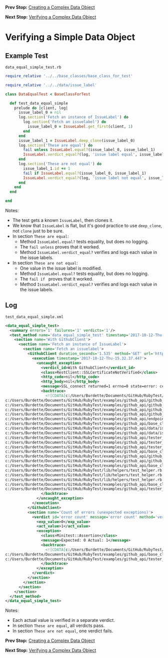 <!--- GENERATED FILE, DO NOT EDIT --->
**Prev Stop:** [Creating a Complex Data Object](./DataNewComplex.md#creating-a-complex-data-object)

**Next Stop:** [Verifying a Complex Data Object](./DataEqualComplex.md#verifying-a-complex-data-object)


# Verifying a Simple Data Object

## Example Test

<code>data_equal_simple_test.rb</code>
```ruby
require_relative '../../base_classes/base_class_for_test'

require_relative '../../data/issue_label'

class DataEqualTest < BaseClassForTest

  def test_data_equal_simple
    prelude do |client, log|
      issue_label_0 = nil
      log.section('Fetch an instance of IssueLabel') do
        log.section('Fetch an issuelabel') do
          issue_label_0 = IssueLabel.get_first(client, 1)
        end
      end
      issue_label_1 = IssueLabel.deep_clone(issue_label_0)
      log.section('These are equal') do
        fail unless IssueLabel.equal?(issue_label_0, issue_label_1)
        IssueLabel.verdict_equal?(log, 'issue label equal', issue_label_0, issue_label_1, 'Using IssueLabel.verdict_equal?')
      end
      log.section('These are not equal') do
        issue_label_1.id += 1
        fail if IssueLabel.equal?(issue_label_0, issue_label_1)
        IssueLabel.verdict_equal?(log, 'issue label not equal', issue_label_0, issue_label_1, 'Using IssueLabel.verdict_equal?')
      end
    end
  end

end
```

Notes:

- The test gets a known `IssueLabel`, then clones it.
- We know that `IssueLabel` is flat, but it's good practice to use `deep_clone`, not `clone` just to be sure.
- In section `These are equal`:
  - Method `IssueLabel.equal?` tests equality, but does no logging.
  - The `fail unless` proves that it worked.
  - Method `IssueLabel.verdict_equal?` verifies and logs each value in the issue labels.
- In section `These are not equal`:
  - One value in the issue label is modified.
  - Method `IssueLabel.equal?` tests equality, but does no logging.
  - The `fail if ` proves that it worked.
  - Method `IssueLabel.verdict_equal?` verifies and logs each value in the issue labels.

## Log

<code>test_data_equal_simple.xml</code>
```xml
<data_equal_simple_test>
  <summary errors='1' failures='1' verdicts='1'/>
  <test_method name='data_equal_simple_test' timestamp='2017-10-12-Thu-15.32.37.443'>
    <section name='With GithubClient'>
      <section name='Fetch an instance of IssueLabel'>
        <section name='Fetch an issuelabel'>
          <GithubClient duration_seconds='1.535' method='GET' url='https://api.github.com/repos/BurdetteLamar/CrashDummy/issues/1/labels'>
            <execution timestamp='2017-10-12-Thu-15.32.37.447'>
              <uncaught_exception>
                <verdict_id>With GithubClient</verdict_id>
                <class>RestClient::SSLCertificateNotVerified</class>
                <http_code>nil</http_code>
                <http_body>nil</http_body>
                <message>SSL_connect returned=1 errno=0 state=error: certificate verify failed</message>
                <backtrace>
                  <![CDATA[c:/Users/Burdette/Documents/GitHub/RubyTest/examples/github_api/github_client.rb:117:in `block (3 levels) in client_method'
c:/Users/Burdette/Documents/GitHub/RubyTest/examples/github_api/github_client.rb:115:in `block (2 levels) in client_method'
c:/Users/Burdette/Documents/GitHub/RubyTest/examples/github_api/github_client.rb:113:in `block in client_method'
c:/Users/Burdette/Documents/GitHub/RubyTest/examples/github_api/github_client.rb:111:in `client_method'
c:/Users/Burdette/Documents/GitHub/RubyTest/examples/github_api/github_client.rb:46:in `get'
c:/Users/Burdette/Documents/GitHub/RubyTest/examples/github_api/endpoints/get_issues_number_labels.rb:15:in `call_and_return_payload'
c:/Users/Burdette/Documents/GitHub/RubyTest/examples/github_api/base_classes/base_class_for_endpoint.rb:11:in `call'
c:/Users/Burdette/Documents/GitHub/RubyTest/examples/github_api/data/issue_label.rb:66:in `get_all'
c:/Users/Burdette/Documents/GitHub/RubyTest/examples/github_api/data/issue_label.rb:71:in `get_first'
c:/Users/Burdette/Documents/GitHub/RubyTest/examples/github_api/tester_tour/tests/data_equal_simple_test.rb:12:in `block (3 levels) in test_data_equal_simple'
c:/Users/Burdette/Documents/GitHub/RubyTest/examples/github_api/tester_tour/tests/data_equal_simple_test.rb:11:in `block (2 levels) in test_data_equal_simple'
c:/Users/Burdette/Documents/GitHub/RubyTest/examples/github_api/tester_tour/tests/data_equal_simple_test.rb:10:in `block in test_data_equal_simple'
c:/Users/Burdette/Documents/GitHub/RubyTest/examples/github_api/base_classes/base_class_for_test.rb:13:in `block (2 levels) in prelude'
c:/Users/Burdette/Documents/GitHub/RubyTest/examples/github_api/github_client.rb:18:in `block in with'
c:/Users/Burdette/Documents/GitHub/RubyTest/examples/github_api/github_client.rb:14:in `with'
c:/Users/Burdette/Documents/GitHub/RubyTest/examples/github_api/base_classes/base_class_for_test.rb:12:in `block in prelude'
c:/Users/Burdette/Documents/GitHub/RubyTest/lib/helpers/test_helper.rb:23:in `block (2 levels) in test'
c:/Users/Burdette/Documents/GitHub/RubyTest/lib/helpers/test_helper.rb:22:in `block in test'
c:/Users/Burdette/Documents/GitHub/RubyTest/lib/helpers/test_helper.rb:21:in `test'
c:/Users/Burdette/Documents/GitHub/RubyTest/examples/github_api/base_classes/base_class_for_test.rb:11:in `prelude'
c:/Users/Burdette/Documents/GitHub/RubyTest/examples/github_api/tester_tour/tests/data_equal_simple_test.rb:8:in `test_data_equal_simple']]>
                </backtrace>
              </uncaught_exception>
            </execution>
          </GithubClient>
          <section name='Count of errors (unexpected exceptions)'>
            <verdict id='error count' message='error count' method='verdict_assert_equal?' outcome='failed' volatile='true'>
              <exp_value>0</exp_value>
              <act_value>1</act_value>
              <exception>
                <class>Minitest::Assertion</class>
                <message>Expected: 0 Actual: 1</message>
                <backtrace>
                  <![CDATA[c:/Users/Burdette/Documents/GitHub/RubyTest/lib/helpers/test_helper.rb:21:in `test'
c:/Users/Burdette/Documents/GitHub/RubyTest/examples/github_api/base_classes/base_class_for_test.rb:11:in `prelude'
c:/Users/Burdette/Documents/GitHub/RubyTest/examples/github_api/tester_tour/tests/data_equal_simple_test.rb:8:in `test_data_equal_simple']]>
                </backtrace>
              </exception>
            </verdict>
          </section>
        </section>
      </section>
    </section>
  </test_method>
</data_equal_simple_test>
```

Notes:

- Each actual value is verified in a separate verdict.
- In section `These are equal`, all verdicts pass.
- In section `These are not equal`, one verdict fails.

**Prev Stop:** [Creating a Complex Data Object](./DataNewComplex.md#creating-a-complex-data-object)

**Next Stop:** [Verifying a Complex Data Object](./DataEqualComplex.md#verifying-a-complex-data-object)

